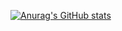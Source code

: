 [![Anurag's GitHub stats](https://github-readme-stats.vercel.app/api?username=ooojin000)](https://github.com/anuraghazra/github-readme-stats)
